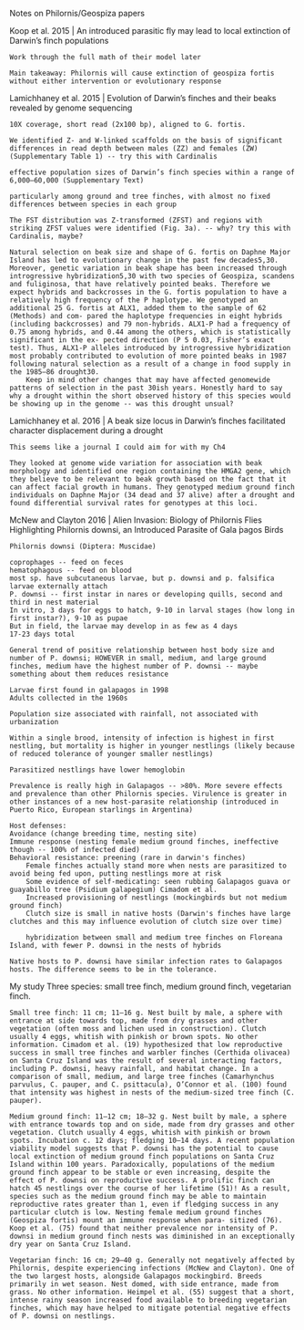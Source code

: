 Notes on Philornis/Geospiza papers

Koop et al. 2015 | An introduced parasitic fly may lead to local extinction of Darwin’s finch populations

    Work through the full math of their model later

    Main takeaway: Philornis will cause extinction of geospiza fortis without either intervention or evolutionary response

Lamichhaney et al. 2015 | Evolution of Darwin’s finches and their beaks revealed by genome sequencing

    10X coverage, short read (2x100 bp), aligned to G. fortis.

    We identified Z- and W-linked scaffolds on the basis of significant differences in read depth between males (ZZ) and females (ZW) (Supplementary Table 1) -- try this with Cardinalis

    effective population sizes of Darwin’s finch species within a range of 6,000–60,000 (Supplementary Text)

    particularly among ground and tree finches, with almost no fixed differences between species in each group

    The FST distribution was Z-transformed (ZFST) and regions with striking ZFST values were identified (Fig. 3a). -- why? try this with Cardinalis, maybe?

    Natural selection on beak size and shape of G. fortis on Daphne Major Island has led to evolutionary change in the past few decades5,30. Moreover, genetic variation in beak shape has been increased through introgressive hybridization5,30 with two species of Geospiza, scandens and fuliginosa, that have relatively pointed beaks. Therefore we expect hybrids and backcrosses in the G. fortis population to have a relatively high frequency of the P haplotype. We genotyped an additional 25 G. fortis at ALX1, added them to the sample of 62 (Methods) and com- pared the haplotype frequencies in eight hybrids (including backcrosses) and 79 non-hybrids. ALX1-P had a frequency of 0.75 among hybrids, and 0.44 among the others, which is statistically significant in the ex- pected direction (P 5 0.03, Fisher’s exact test). Thus, ALX1-P alleles introduced by introgressive hybridization most probably contributed to evolution of more pointed beaks in 1987 following natural selection as a result of a change in food supply in the 1985–86 drought30.
        Keep in mind other changes that may have affected genomewide patterns of selection in the past 30ish years. Honestly hard to say why a drought within the short observed history of this species would be showing up in the genome -- was this drought unsual?

Lamichhaney et al. 2016 | A beak size locus in Darwin’s finches facilitated character displacement during a drought

    This seems like a journal I could aim for with my Ch4

    They looked at genome wide variation for association with beak morphology and identified one region containing the HMGA2 gene, which they believe to be relevant to beak growth based on the fact that it can affect facial growth in humans. They genotyped medium ground finch individuals on Daphne Major (34 dead and 37 alive) after a drought and found differential survival rates for genotypes at this loci.



McNew and Clayton 2016 | Alien Invasion: Biology of Philornis Flies Highlighting Philornis downsi, an Introduced Parasite of Gala ́pagos Birds

    Philornis downsi (Diptera: Muscidae)

    coprophages -- feed on feces
    hematophagous -- feed on blood
    most sp. have subcutaneous larvae, but p. downsi and p. falsifica larvae externally attach
    P. downsi -- first instar in nares or developing quills, second and third in nest material
    In vitro, 3 days for eggs to hatch, 9-10 in larval stages (how long in first instar?), 9-10 as pupae
    But in field, the larvae may develop in as few as 4 days
    17-23 days total

    General trend of positive relationship between host body size and number of P. downsi; HOWEVER in small, medium, and large ground finches, medium have the highest number of P. downsi -- maybe something about them reduces resistance

    Larvae first found in galapagos in 1998
    Adults collected in the 1960s

    Population size associated with rainfall, not associated with urbanization

    Within a single brood, intensity of infection is highest in first nestling, but mortality is higher in younger nestlings (likely because of reduced tolerance of younger smaller nestlings)

    Parasitized nestlings have lower hemoglobin

    Prevalence is really high in Galapagos -- >80%. More severe effects and prevalence than other Philornis species. Virulence is greater in other instances of a new host-parasite relationship (introduced in Puerto Rico, European starlings in Argentina)

    Host defenses: 
    Avoidance (change breeding time, nesting site)
    Immune response (nesting female medium ground finches, ineffective though -- 100% of infected died)
    Behavioral resistance: preening (rare in darwin's finches)
        Female finches actually stand more when nests are parasitized to avoid being fed upon, putting nestlings more at risk
        Some evidence of self-medicating: seen rubbing Galapagos guava or guayabillo tree (Psidium galapegium) Cimadom et al.
        Increased provisioning of nestlings (mockingbirds but not medium ground finch)
        Clutch size is small in native hosts (Darwin's finches have large clutches and this may influence evolution of clutch size over time)

        hybridization between small and medium tree finches on Floreana Island, with fewer P. downsi in the nests of hybrids 

    Native hosts to P. downsi have similar infection rates to Galapagos hosts. The difference seems to be in the tolerance.

My study
    Three species: small tree finch, medium ground finch, vegetarian finch.
    
    Small tree finch: 11 cm; 11–16 g. Nest built by male, a sphere with entrance at side towards top, made from dry grasses and other vegetation (often moss and lichen used in construction). Clutch usually 4 eggs, whitish with pinkish or brown spots. No other information. Cimadom et al. (19) hypothesized that low reproductive success in small tree finches and warbler finches (Certhida olivacea) on Santa Cruz Island was the result of several interacting factors, including P. downsi, heavy rainfall, and habitat change. In a comparison of small, medium, and large tree finches (Camarhynchus parvulus, C. pauper, and C. psittacula), O’Connor et al. (100) found that intensity was highest in nests of the medium-sized tree finch (C. pauper).
    
    Medium ground finch: 11–12 cm; 18–32 g. Nest built by male, a sphere with entrance towards top and on side, made from dry grasses and other vegetation. Clutch usually 4 eggs, whitish with pinkish or brown spots. Incubation c. 12 days; fledging 10–14 days. A recent population viability model suggests that P. downsi has the potential to cause local extinction of medium ground finch populations on Santa Cruz Island within 100 years. Paradoxically, populations of the medium ground finch appear to be stable or even increasing, despite the effect of P. downsi on reproductive success. A prolific finch can hatch 45 nestlings over the course of her lifetime (51)! As a result, species such as the medium ground finch may be able to maintain reproductive rates greater than 1, even if fledging success in any particular clutch is low. Nesting female medium ground finches (Geospiza fortis) mount an immune response when para- sitized (76). Koop et al. (75) found that neither prevalence nor intensity of P. downsi in medium ground finch nests was diminished in an exceptionally dry year on Santa Cruz Island. 

    Vegetarian finch: 16 cm; 29–40 g. Generally not negatively affected by Philornis, despite experiencing infections (McNew and Clayton). One of the two largest hosts, alongside Galapagos mockingbird. Breeds primarily in wet season. Nest domed, with side entrance, made from grass. No other information. Heimpel et al. (55) suggest that a short, intense rainy season increased food available to breeding vegetarian finches, which may have helped to mitigate potential negative effects of P. downsi on nestlings.



